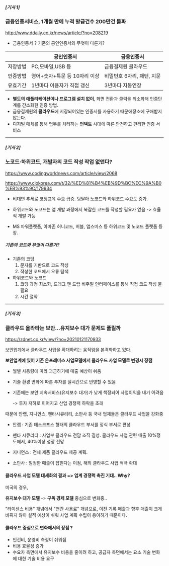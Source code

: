 ##### [기사 1]

### 금융인증서비스, 1개월 만에 누적 발급건수 200만건 돌파

 http://www.ddaily.co.kr/news/article/?no=208219



* 금융인증서 ? 기존의 공인인증서와 무엇이 다른가?

|          | 공인인증서                    | 금융인증서                 |
| -------- | ----------------------------- | -------------------------- |
| 저장방법 | PC,모바일,USB 등              | 금융결제원 클라우드        |
| 인증방법 | 영어+숫자+특문 등 10자리 이상 | 비밀번호 6자리, 패턴, 지문 |
| 유효기간 | 1년마다 이용자가 직접 갱신    | 3년마다 자동연장           |



* **별도의 애플리케이션이나 프로그램 설치 없이**, 화면 전환과 클릭을 최소화해 인증단계를 간소화한 인증 방법. 
* 금융결제원의 **클라우드**에 저장되어있는 인증서를 사용하기 때문에장소에 구애받지 않는다.
* 디지털 매체를 통해 업무를 처리하는 **언택트** 시대에 따른 안전하고 편리한 인증 서비스



---



##### [기사 2]

### **노코드·하위코드, 개발자의 코드 작성 작업 없앤다?**

https://www.codingworldnews.com/article/view/2068

https://www.ciokorea.com/t/32/%ED%81%B4%EB%9D%BC%EC%9A%B0%EB%93%9C/179934

* 비대면 추세로 코딩교육 수요 급증. 덩달아 노코드와 하위코드 수요도 증가.
* 하위코드와 노코드는 앱 개발 과정에서 복잡한 코드를 작성할 필요가 없음 -> 효율적 개발 가능

* MS 파워플랫폼, 아마존 허니코드, 버블, 앱스미스 등 하위코드 및 노코드 플랫폼 등장.



##### 기존의 코드와 무엇이 다른가?

* 기존의 코딩
  1. 문자를 기반으로 코드 작성
  2. 작성한 코드에서 오류 탐색
* 하위코드와 노코드
  1. 코딩 과정 최소화, 드래그 앤 드랍 비주얼 인터페이스를 통해 직접 코드 작성 불필요
  2. 시간 절약



---

##### [기사 3]

### 클라우드 올라타는 보안…유지보수 대가 문제도 풀릴까

https://zdnet.co.kr/view/?no=20210121170933

보안업계에서 클라우드 사업을 확대하려는 움직임을 본격화하고 있다.

**보안업계에 있어 기존 온프레미스 사업모델에서 클라우드 사업 모델로 변경시 장점**

* 월별 사용량에 따라 과금하기에 매출 예상이 쉬움

* 기술 환경 변화에 따른 투자를 실시간으로 반영할 수 있음

* 기존에는 보안 지속서비스(유지보수 대가)가 낮게 책정되어 사업이익을 내기 어려움

  -> 투자 저하로 이어지고 산업 경쟁력 하락을 초래



때문에 안랩, 지니언스, 펜타시큐리티, 소만사 등 국내 업체들은 클라우드 사업을 강화중

* 안랩 : 기존 태스크포스 형태의 클라우드 부서를 정식 부서로 편성

* 펜타 시큐리티 : 사업부 클라우드 전담 조직 결성. 클라우드 사업 관련 매출 10%정도에서, 40%이상 성장 전망
* 지니언스 :  전체 제품 클라우드 제공 계획. 
* 소만사 : 일정한 매출이 잡힌다는 이점, 해외 클라우드 사업 적극 확대



#### 클라우드 사업 모델 대세화의 결과 => 업계 경쟁력 촉진 기대.. Why?

미국의 경우, 

**유지보수 대가 모델** -> **구독 경제 모델** 중심으로 변화중..

"라이센스 비용" 개념에서 "연간 사용료" 개념으로, 이전 기록 매출과 향후 매출이 크게 바뀌지 않아 실적 예상이 쉬워 사업 계획 수립이 용이하기 때문이다.

#### 클라우드 중심으로 변화에서의 장점 ?

* 인건비, 운영비 측정이 쉬워짐 
* 비용 효율성 증가
* 수요자 측면에서 유지보수 비용을 줄이려 하고, 공급자 측면에서는 요소 기술 변화에 대한 기술 비용 요구

